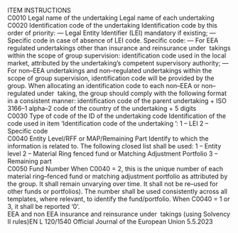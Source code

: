  
ITEM  INSTRUCTIONS  
C0010  Legal name of the 
undertaking  Legal name of each undertaking  
C0020  Identification code of the 
undertaking  Identification code by this order of priority: 
— Legal Entity Identifier (LEI) mandatory if existing; 
— Specific code in case of absence of LEI code. 
Specific code: 
— For EEA regulated undertakings other than insurance and reinsurance under ­
takings within the scope of group supervision: identification code used in the 
local market, attributed by the undertaking’s competent supervisory authority; 
— For non–EEA undertakings and non–regulated undertakings within the scope 
of group supervision, identification code will be provided by the group. When 
allocating an identification code to each non–EEA or non–regulated under ­
taking, the group should comply with the following format in a consistent 
manner: 
identification code of the parent undertaking + ISO 3166–1 alpha–2 code of 
the country of the undertaking + 5 digits  
C0030  Type of code of the ID of 
the undertaking code  Identification of the code used in item ‘Identification code of the undertaking ’: 
1 – LEI 
2 – Specific code  
C0040  Entity Level/RFF or 
MAP/Remaining Part  Identify to which the information is related to. The following closed list shall be 
used: 
1 – Entity level 
2 – Material Ring fenced fund or Matching Adjustment Portfolio 
3 – Remaining part  
C0050  Fund Number  When C0040 = 2, this is the unique number of each material ring–fenced fund or 
matching adjustment portfolio as attributed by the group. It shall remain 
unvarying over time. It shall not be re–used for other funds or portfolios). The 
number shall be used consistently across all templates, where relevant, to identify 
the fund/portfolio. 
When C0040 = 1 or 3, it shall be reported ‘0’.  
EEA and non EEA 
insurance and 
reinsurance under ­
takings (using 
Solvency II rules)EN  L 120/1540 Official Journal of the European Union 5.5.2023